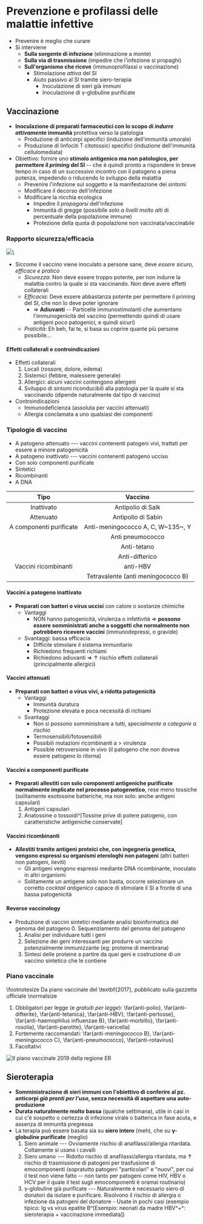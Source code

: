 # Prevenzione e profilassi delle malattie infettive
- Prevenire è meglio che curare
- Si interviene
    - __Sulla sorgente di infezione__ (eliminazione a monte)
    - __Sulla via di trasmissione__ (impedire che l'infezione si propaghi)
    - __Sull'organismo che riceve__ (immunoprofilassi o vaccinazione)
        - Stimolazione _attiva_ del SI
        - Aiuto passivo al SI tramite siero-terapia
            - Inoculazione di sieri già immuni
            - Inoculazione di γ-globuline purificate

## Vaccinazione
- __Inoculazione di preparati farmaceutici con lo scopo di _indurre attivamente_ immunità__ protettiva verso la patologia
    - Produzione di anticorpi specifici (induzione dell'immunità umorale)
    - Produzione di linfociti T citotossici specifici (induzione dell'immunità cellulomediata)
- Obiettivo: fornire uno __stimolo antigenico ma non patologico, per permettere il _priming_ del SI__ -- che è quindi pronto a rispondere in breve tempo in caso di un successivo incontro con il patogeno a piena potenza, impedendo o riducendo lo sviluppo della malattia
    - Prevenire l'infezione sul soggetto e la manifestazione dei sintomi
    - Modificare il decorso dell'infezione
    - Modificare la nicchia ecologica
        - Impedire il _propagarsi_ dell'infezione
        - Immunità di gregge (possibile _solo a livelli molto alti_ di percentuale della popolazione immune)
        - Protezione della quota di popolazione non vaccinata/vaccinabile


### Rapporto sicurezza/efficacia

![](img/differenti-classi-vaccini.png)\ 

- Siccome il vaccino viene inoculato a persone sane, deve _essere sicuro, efficace e pratico_
    - _Sicurezza_: Non deve essere troppo potente, per non indurre la malattia contro la quale si sta vaccinando. Non deve avere effetti collaterali
    - _Efficacia_: Deve essere abbastanza potente per permettere il priming del SI, che non lo deve poter ignorare
        - ⇒ __Adiuvanti__ -- Particelle immunostimolanti che aumentano l'immunogenicità del vaccino (permettendo quindi di usare antigeni poco patogenici, e quindi sicuri)
    - _Praticità_: Eh beh, fai te, si basa su coprire quante più persone possibile...

#### Effetti collaterali e controindicazioni
- Effetti collaterali
    1. Locali (rossore, dolore, edema)
    2. Sistemici (febbre, malessere generale)
    3. Allergici: alcuni vaccini contengono allergeni
    4. Sviluppo di sintomi riconducibili alla patologia per la quale si sta vaccinando (dipende naturalmente dal tipo di vaccino)
- Controindicazioni
    - Immunodeficienza (assoluta per vaccini attenuati)
    - Allergia conclamata a uno qualsiasi dei componenti

### Tipologie di vaccino
- A patogeno attenuato --- vaccini contenenti patogeni vivi, trattati per essere a minore patogenicità
- A patogeno inattivato --- vaccini contenenti patogeno ucciso
- Con solo componenti purificate
- Sintetici
- Ricombinanti
- A DNA

| Tipo | Vaccino |
|:---:|:---:|
|Inattivato| Antipolio di Salk |
|Attenuato | Antipolio di Sabin|
|A componenti purificate|Anti-meningococco A, C, W~135~, Y|
||Anti pneumococco|
||Anti-tetano|
||Anti-difterico|
|Vaccini ricombinanti| anti-HBV|
||Tetravalente (anti meningococco B)|


#### Vaccini a patogeno inattivato
- __Preparati con batteri o virus uccisi__ con calore o sostanze chimiche
    - Vantaggi
        - NON hanno patogenicità, virulenza o infettività ⇒ __possono essere somministrati anche a soggetti che normalmente non potrebbero ricevere vaccini__ (immunodepressi, o gravide)
    - Svantaggi: bassa efficacia
        - Difficile stimolare il sistema immunitario
        - Richiedono frequenti richiami
        - Richiedono adiuvanti ⇒ ↑ rischio effetti collaterali (principalmente allergici)

#### Vaccini attenuati
- __Preparati con batteri o virus vivi, a ridotta patogenicità__
    - Vantaggi
        - Immunità duratura
        - Protezione elevata e poca necessità di richiami
    - Svantaggi
        - Non si possono somministrare a tutti, _specialmente a categorie a rischio_
        - Termosensibili/fotosensibili
        - Possibili mutazioni ricombinanti a > virulenza
        - Possible retroversione in vivo (il patogeno che non doveva essere patogeno lo ritorna)

#### Vaccini a componenti purificate
- __Preparati allestiti con solo componenti antigeniche purificate normalmente implicate nel processo patogenetico__, rese meno tossiche (solitamente esotossine batteriche, ma non solo: anche antigeni capsulari)
    1. Antigeni capsulari
    2. Anatossine o tossoidi^[Tossine prive di potere patogeno, con caratteristiche antigeniche conservate]

#### Vaccini ricombinanti
- __Allestiti tramite antigeni proteici che, con ingegneria genetica, vengono espressi su organismi eterologhi non patogeni__ (altri batteri non patogeni, lieviti)
    - Gli antigeni vengono espressi mediante DNA ricombinante, inoculato in altri organismi
    - Solitamente un antigene solo non basta, occorre selezionare un corretto _cocktail antigenico_ capace di stimolare il SI a fronte di una bassa patogenicità

#### Reverse vaccinology
- Produzione di vaccini sintetici mediante analisi bioinformatica del genoma del patogeno
    0. Sequenziamento del genoma del patogeno
    1. Analisi per individuare tutti i geni
    2. Selezione dei geni interessanti per produrre un vaccino potenzialmente immunizzante (eg: proteine di membrana)
    3. Sintesi delle proteine a partire da quei geni e costruzione di un vaccino sintetico che le contiene

### Piano vaccinale

\footnotesize
Da piano vaccinale del \textbf{2017}, pubblicato sulla gazzetta ufficiale
\normalsize

1. Obbligatori per legge (e _gratuiti per legge_): \far{anti-polio}, \far{anti-difterite}, \far{anti-tetanica}, \far{anti-HBV}, \far{anti-pertosse}, \far{anti-haemophilus influenzae B}, \far{anti-morbillo}, \far{anti-rosolia}, \far{anti-parotite}, \far{anti-varicella}
2. Fortemente raccomandati: \far{anti-meningococco B}, \far{anti-meningococco C}, \far{anti-pneumococco}, \far{anti-rotavirus}
3. Facoltativi


![Il piano vaccinale 2019 della regione ER](img/piano-vaccinale-emilia-romagna-2019.png)

## Sieroterapia
- __Somministrazione di sieri immuni con l'obiettivo di conferire al pz. anticorpi _già pronti per l'uso_, senza necessità di aspettare una auto-produzione__
- __Durata naturalmente molto bassa__ (qualche settimana), utile in casi in cui c'è sospetto o certezza di infezione virale o batterica in fase acuta, e assenza di immunità pregressa
- La terapia può essere basata sia su __siero intero__ (meh), che su __γ-globuline purificate__ (meglio)
    1. Siero animale --- Ovviamente rischio di anafilassi/allergia ritardata. Coltamente si usano i cavalli
    2. Siero umano --- Ridotto rischio di anafilassi/allergia ritardata, ma ↑ rischio di trasmissione di patogeni per trasfusione di emocomponenti (sopratutto patogeni "particolari" e "nuovi", per cui il test non viene fatto -- non tanto per patogeni come HIV, HBV o HCV per il quale il test sugli emocomponenti è oramai routinario)
    3. γ-globuline già purificate --- Naturalmente è necessario siero di donatori da isolare e purificare. Risolvono il rischio di allergia o infezione da patogeni del donatore
            - Usate in pochi casi (esempio tipico: Ig vs virus epatite B^[Esempio: neonati da madre HBV^+^: sieroterapia + vaccinazione immediata])
